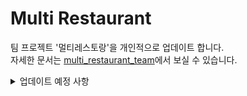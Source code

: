 # Multi Restaurant

팀 프로젝트 '멀티레스토랑'을 개인적으로 업데이트 합니다.   
자세한 문서는 [multi_restaurant_team](https://github.com/yeajinlee/multi_restaurant_team)에서 보실 수 있습니다.
   


<details>
<summary>업데이트 예정 사항</summary>
<div markdown="1">
   <ul>
      <li>테이블, 쿼리문 수정 (식당 정보, 후기 이미지)</li>
      <li>음식점 데이터 추가</li>
      <li>신규개업 지도 복구</li>
      <li>상세페이지 여백 수정</li>
      <li>후기 별점 음식점 상세페이지에 반영</li>
      <li>프로필 수정 페이지</li>
      <li>후기 (다중) 이미지 업로드</li>
      <li>관리자 페이지 추가</li>
      <li>찜 기능</li>
      <li>배포</li>
</div>
</details>
